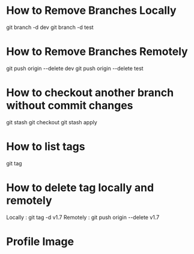 # How to Remove Branches Locally
git branch -d dev
git branch -d test

# How to Remove Branches Remotely
git push origin --delete dev
git push origin --delete test

# How to checkout another branch without commit changes 
git stash
git checkout <branch-name>
git stash apply

# How to list tags
git tag

# How to delete tag locally and remotely
Locally : git tag -d v1.7
Remotely : git push origin --delete v1.7

# Profile Image


